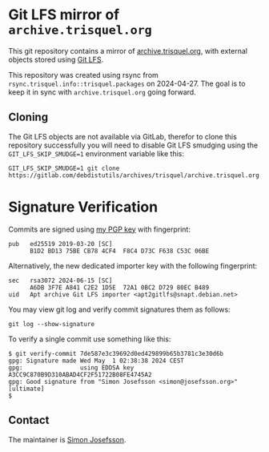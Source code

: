 # Git LFS mirror of `archive.trisquel.org`

This git repository contains a mirror of
[archive.trisquel.org](https://archive.trisquel.org/), with external
objects stored using [Git LFS](https://git-lfs.com/).

This repository was created using rsync from
`rsync.trisquel.info::trisquel.packages` on 2024-04-27.  The goal is
to keep it in sync with `archive.trisquel.org` going forward.

## Cloning

The Git LFS objects are not available via GitLab, therefor to clone
this repository successfully you will need to disable Git LFS smudging
using the `GIT_LFS_SKIP_SMUDGE=1` environment variable like this:

```
GIT_LFS_SKIP_SMUDGE=1 git clone https://gitlab.com/debdistutils/archives/trisquel/archive.trisquel.org.git
```

# Signature Verification

Commits are signed using [my PGP
key](https://blog.josefsson.org/2019/03/21/openpgp-2019-key-transition-statement/)
with fingerprint:

```
pub   ed25519 2019-03-20 [SC]
      B1D2 BD13 75BE CB78 4CF4  F8C4 D73C F638 C53C 06BE
```

Alternatively, the new dedicated importer key with the following
fingerprint:

```
sec   rsa3072 2024-06-15 [SC]
      A6DB 3F7E A841 C2E2 1D5E  72A1 0BC2 D729 80EC B489
uid   Apt archive Git LFS importer <apt2gitlfs@snapt.debian.net>
```

You may view git log and verify commit signatures them as follows:

```
git log --show-signature
```

To verify a single commit use something like this:

```
$ git verify-commit 7de587e3c39692d0ed429899b65b3781c3e30d6b
gpg: Signature made Wed May  1 02:38:38 2024 CEST
gpg:                using EDDSA key A3CC9C870B9D310ABAD4CF2F51722B08FE4745A2
gpg: Good signature from "Simon Josefsson <simon@josefsson.org>" [ultimate]
$ 
```

## Contact

The maintainer is [Simon Josefsson](https://blog.josefsson.org/).
